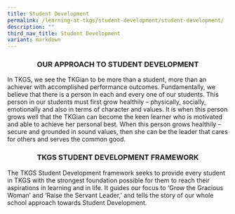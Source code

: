 ```yaml
---
title: Student Development
permalink: /learning-at-tkgs/student-development/student-development/
description: ""
third_nav_title: Student Development
variant: markdown
---
```

<div style="text-align: center;">
    <h3>OUR APPROACH TO STUDENT DEVELOPMENT</h3>
</div>

In TKGS, we see the TKGian to be more than a student, more than an achiever with accomplished performance outcomes. Fundamentally, we believe that there is a person in each and every one of our students. This person in our students must first grow healthily – physically, socially, emotionally and also in terms of character and values. It is when this person grows well that the TKGian can become the keen learner who is motivated and able to achieve her personal best. When this person grows healthily – secure and grounded in sound values, then she can be the leader that cares for others and serves the common good. 

<div style="text-align: center;">
    <h3>TKGS STUDENT DEVELOPMENT FRAMEWORK</h3>
</div>

The TKGS Student Development framework seeks to provide every student in TKGS with the strongest foundation possible for them to reach their aspirations in learning and in life. It guides our focus to ‘Grow the Gracious Woman’ and ‘Raise the Servant Leader,’ and tells the story of our whole school approach towards Student Development. 

